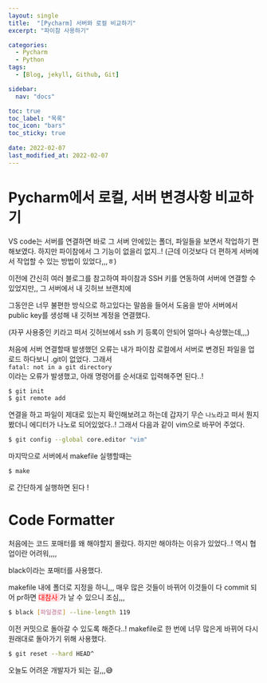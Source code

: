 ```yaml
---
layout: single
title:  "[Pycharm] 서버와 로컬 비교하기"
excerpt: "파이참 사용하기"

categories:
  - Pycharm
  - Python
tags:
  - [Blog, jekyll, Github, Git]

sidebar:
  nav: "docs"

toc: true
toc_label: "목록"
toc_icon: "bars"
toc_sticky: true
 
date: 2022-02-07
last_modified_at: 2022-02-07
---
```



# **Pycharm에서 로컬, 서버 변경사항 비교하기**

VS code는 서버를 연결하면 바로 그 서버 안에있는 폴더, 파일들을 보면서 작업하기 편해보였다. 하지만 파이참에서 그 기능이 없을리 없지..! (근데 이것보다 더 편하게 서버에서 작업할 수 있는 방법이 있었다,,,ㅎ)

이전에 간신히 여러 블로그를 참고하여 파이참과 SSH 키를 연동하여 서버에 연결할 수 있었지만,, 그 서버에서 내 깃허브 브랜치에 

그동안은 너무 불편한 방식으로 하고있다는 말씀을 들어서 도움을 받아 서버에서 public key를 생성해 내 깃허브 계정을 연결했다.

(자꾸 사용중인 키라고 떠서 깃허브에서 ssh 키 등록이 안되어 얼마나 속상했는데,,,)

처음에 서버 연결할때 발생했던 오류는 내가 파이참 로컬에서 서버로 변경된 파일을 업로드 하다보니 .git이 없었다. 그래서  
`fatal: not in a git directory `  
이라는 오류가 발생했고, 아래 명령어를 순서대로 입력해주면 된다..!  
```bash
$ git init 
$ git remote add
```

연결을 하고 파일이 제대로 있는지 확인해보려고 하는데
갑자기 무슨 `나노`라고 떠서 뭔지 봤더니 에디터가 나노로 되어있었다..!  그래서 다음과 같이 vim으로 바꾸어 주었다.  

```bash
$ git config --global core.editor "vim"
```
마지막으로 서버에서 makefile 실행할때는  
```bash
$ make
```  
로 간단하게 실행하면 된다 !

# **Code Formatter**

처음에는 코드 포매터를 왜 해야할지 몰랐다. 하지만 해야하는 이유가 있었다..! 역시 협업이란 어려워,,,,

black이라는 포매터를 사용했다.

makefile 내에 폴더로 지정을 하니,,, 매우 많은 것들이 바뀌어 이것들이 다 commit 되어 pr하면 <span style="color:red; background-color:#ffdce0"> 대참사 </span>가 날 수 있으니 조심,,,

```bash
$ black [파일경로] --line-length 119
```

이전 커밋으로 돌아갈 수 있도록 해준다..!
makefile로 한 번에 너무 많은게 바뀌어 다시 원래대로 돌아가기 위해 사용했다.

```bash
$ git reset --hard HEAD^
```



오늘도 어려운 개발자가 되는 길,,,:sweat_smile: